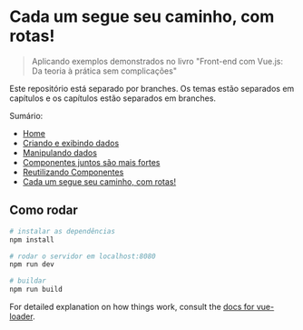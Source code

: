 # Cada  um segue seu caminho, com rotas!

> Aplicando exemplos demonstrados no livro "Front-end com Vue.js: Da teoria à prática sem complicações"

Este repositório está separado por branches. Os temas estão separados em capítulos e os capítulos estão separados em branches.

Sumário:
* [Home](https://github.com/g-barbosa/vue-study)
* [Criando e exibindo dados](https://github.com/g-barbosa/vue-study/tree/criando-exibindo-dados)
* [Manipulando dados](https://github.com/g-barbosa/vue-study/tree/manipulando-dados)
* [Componentes juntos são mais fortes](https://github.com/g-barbosa/vue-study/tree/componentes)
* [Reutilizando Componentes](https://github.com/g-barbosa/vue-study/tree/reutilizando-componentes)
* [Cada  um segue seu caminho, com rotas!](https://github.com/g-barbosa/vue-study/tree/rotas)

## Como rodar

``` bash
# instalar as dependências
npm install

# rodar o servidor em localhost:8080
npm run dev

# buildar
npm run build
```

For detailed explanation on how things work, consult the [docs for vue-loader](http://vuejs.github.io/vue-loader).
